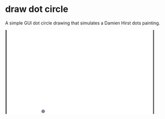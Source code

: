 
# draw dot circle

A simple GUI dot circle drawing that simulates a Damien Hirst dots painting.


![dot circle](https://github.com/Abdurahman-hassan/100DaysOfCode/blob/Day18/Day18/18.6.dotpainting/dotimage.gif?raw=true)
